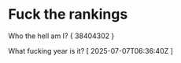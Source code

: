 # Fuck the rankings

Who the hell am I?
{ 38404302 }

What fucking year is it?
[ 2025-07-07T06:36:40Z ]
